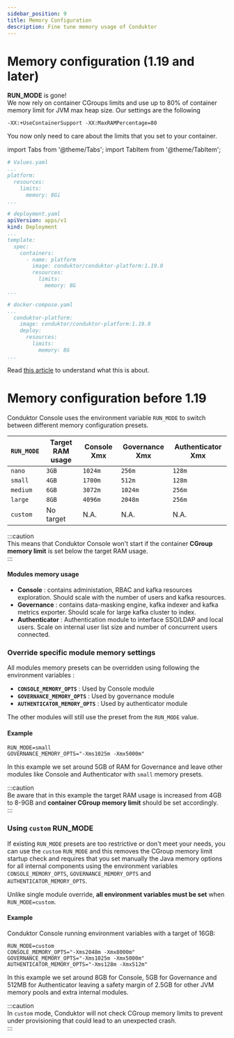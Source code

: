 ```yaml
---
sidebar_position: 9
title: Memory Configuration
description: Fine tune memory usage of Conduktor
---
```

# Memory configuration (1.19 and later)

**RUN_MODE** is gone!  
We now rely on container CGroups limits and use up to 80% of container memory limit for JVM max heap size.
Our settings are the following
```` shell
-XX:+UseContainerSupport -XX:MaxRAMPercentage=80
````

You now only need to care about the limits that you set to your container.  

import Tabs from '@theme/Tabs'; import TabItem from '@theme/TabItem';

<Tabs>
<TabItem value="Console Helm" label="Console Helm">

```yaml
# Values.yaml
...
platform:
  resources:
    limits:
      memory: 8Gi
...
```

</TabItem>
<TabItem value="Kubernetes" label="Kubernetes">

```yaml
# deployment.yaml
apiVersion: apps/v1
kind: Deployment
...
template:
  spec:
    containers:
      - name: platform
        image: conduktor/conduktor-platform:1.19.0
        resources:
          limits:
            memory: 8G
...
```

</TabItem>
<TabItem value="Docker Compose" label="Docker Compose">

```yaml
# docker-compose.yaml
...
  conduktor-platform:
    image: conduktor/conduktor-platform:1.19.0
    deploy:
      resources:
        limits:
          memory: 8G
...
```

</TabItem>
</Tabs>

Read [this article](https://bell-sw.com/announcements/2020/10/28/JVM-in-Linux-containers-surviving-the-isolation/) to understand what this is about.

# Memory configuration before 1.19

Conduktor Console uses the environment variable `RUN_MODE` to switch between different memory configuration presets. 

| `RUN_MODE` | Target RAM usage   | Console Xmx | Governance Xmx | Authenticator Xmx |
| ---------- | ------------------ |------------ | -------------- | ----------------- |
| `nano`     | `3GB`              | `1024m`     | `256m`         | `128m`            |
| `small`    | `4GB`              | `1700m`     | `512m`         | `128m`            |
| `medium`   | `6GB`              | `3072m`     | `1024m`        | `256m`            |
| `large`    | `8GB`              | `4096m`     | `2048m`        | `256m`            |
| `custom`   | No target          | N.A.        | N.A.           | N.A.              |

:::caution   
This means that Conduktor Console won't start if the container **CGroup memory limit** is set below the target RAM usage.   
:::

#### Modules memory usage
- **Console** : contains administation, RBAC and kafka resources exploration. Should scale with the number of users and kafka resources. 
- **Governance** : contains data-masking engine, kafka indexer and kafka metrics exporter. Should scale for large kafka cluster to index.
- **Authenticator** : Authentication module to interface SSO/LDAP and local users. Scale on internal user list size and number of concurrent users connected.

### Override specific module memory settings

All modules memory presets can be overridden using following the environment variables :

- **`CONSOLE_MEMORY_OPTS`** : Used by Console module
- **`GOVERNANCE_MEMORY_OPTS`** : Used by governance  module
- **`AUTHENTICATOR_MEMORY_OPTS`** : Used by authenticator module

The other modules will still use the preset from the `RUN_MODE` value.

#### Example

```
RUN_MODE=small
GOVERNANCE_MEMORY_OPTS="-Xms1025m -Xmx5000m"
``` 
In this example we set around 5GB of RAM for Governance and leave other modules like Console and Authenticator with `small` memory presets. 

:::caution   
Be aware that in this example the target RAM usage is increased from 4GB to 8-9GB and **container CGroup memory limit** should be set accordingly.   
:::

### Using `custom` RUN_MODE

If existing `RUN_MODE` presets are too restrictive or don't meet your needs, you can use the `custom` `RUN_MODE` and this removes the CGroup memory limit startup check and requires that you set manually the Java memory options for all internal components using the environment variables `CONSOLE_MEMORY_OPTS`, `GOVERNANCE_MEMORY_OPTS` and `AUTHENTICATOR_MEMORY_OPTS`.  

Unlike single module override, **all environment variables must be set** when `RUN_MODE=custom`.


#### Example
Conduktor Console running environment variables with a target of 16GB: 

```
RUN_MODE=custom
CONSOLE_MEMORY_OPTS="-Xms2048m -Xmx8000m"
GOVERNANCE_MEMORY_OPTS="-Xms1025m -Xmx5000m"
AUTHENTICATOR_MEMORY_OPTS="-Xms128m -Xmx512m"
``` 
In this example we set around 8GB for Console, 5GB for Governance and 512MB for Authenticator leaving a safety margin of 2.5GB for other JVM memory pools and extra internal modules.


:::caution     
In `custom` mode, Conduktor will not check CGroup memory limits to prevent under provisioning that could lead to an unexpected crash.  
:::
